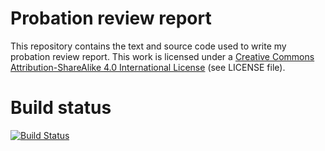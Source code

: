 # Probation review report

This repository contains the text and source code used to write my probation review report. This work is licensed under a [Creative Commons Attribution-ShareAlike 4.0 International License](http://creativecommons.org/licenses/by-sa/4.0/) (see LICENSE file).

# Build status

[![Build Status](https://travis-ci.org/ellessenne/prr.svg?branch=master)](https://travis-ci.org/ellessenne/prr)

